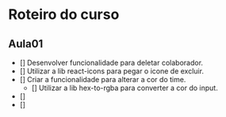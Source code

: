 # Roteiro do curso

## Aula01

- [] Desenvolver funcionalidade para deletar colaborador.
- [] Utilizar a lib react-icons para pegar o icone de excluir.
- [] Criar a funcionalidade para alterar a cor do time.
  - [] Utilizar a lib hex-to-rgba para converter a cor do input.
- []
- []
